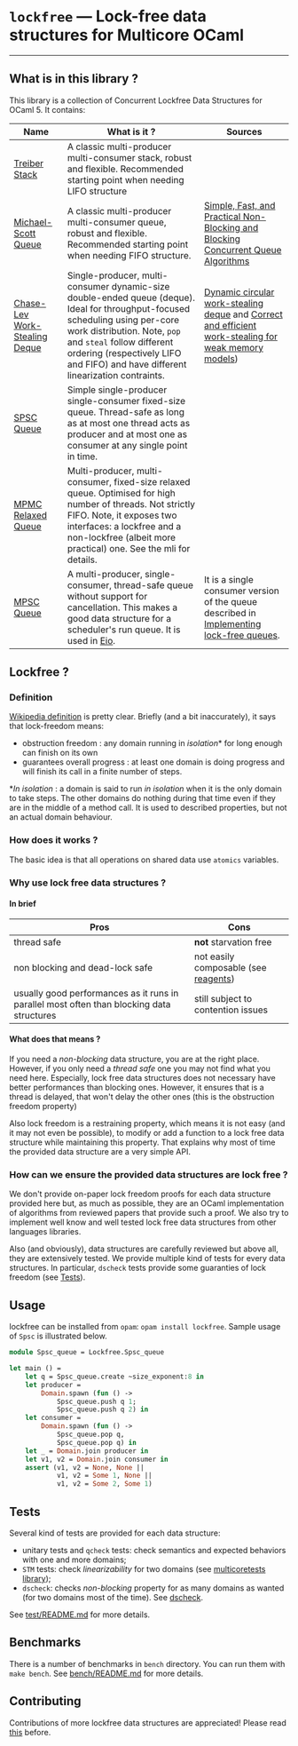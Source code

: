 # `lockfree` — Lock-free data structures for Multicore OCaml
--------------------------------------------------------
## What is in this library ?
This library is a collection of Concurrent Lockfree Data Structures for OCaml 5. It contains:

| Name | What is it ? | Sources |
|-------|---------|----------|
| [Treiber Stack](src/treiber_stack.mli) | A classic multi-producer multi-consumer stack, robust and flexible. Recommended starting point when needing LIFO structure | |
| [Michael-Scott Queue](src/michael_scott_queue.mli) | A classic multi-producer multi-consumer queue, robust and flexible. Recommended starting point when needing FIFO structure. | [Simple, Fast, and Practical Non-Blocking and Blocking Concurrent Queue Algorithms](https://www.cs.rochester.edu/~scott/papers/1996_PODC_queues.pdf)|
| [Chase-Lev Work-Stealing Deque](src/ws_deque.mli) | Single-producer, multi-consumer dynamic-size double-ended queue (deque). Ideal for throughput-focused scheduling using per-core work distribution. Note, `pop` and `steal` follow different ordering (respectively LIFO and FIFO) and have different linearization contraints. | [Dynamic circular work-stealing deque](https://dl.acm.org/doi/10.1145/1073970.1073974) and [Correct and efficient work-stealing for weak memory models](https://dl.acm.org/doi/abs/10.1145/2442516.2442524)) |
| [SPSC Queue](src/spsc_queue.mli) | Simple single-producer single-consumer fixed-size queue. Thread-safe as long as at most one thread acts as producer and at most one as consumer at any single point in time. | |
| [MPMC Relaxed Queue](src/mpmc_relaxed_queue.mli) | Multi-producer, multi-consumer, fixed-size relaxed queue. Optimised for high number of threads. Not strictly FIFO. Note, it exposes two interfaces: a lockfree and a non-lockfree (albeit more practical) one. See the mli for details. | |
| [MPSC Queue](src/mpsc_queue.mli) | A multi-producer, single-consumer, thread-safe queue without support for cancellation. This makes a good data structure for a scheduler's run queue. It is used in [Eio](https://github.com/ocaml-multicore/eio). | It is a single consumer version of the queue described in [Implementing lock-free queues](https://people.cs.pitt.edu/~jacklange/teaching/cs2510-f12/papers/implementing_lock_free.pdf). |

## Lockfree ?
### Definition
[Wikipedia definition](https://en.wikipedia.org/wiki/Non-blocking_algorithm#Lock-freedom) is pretty clear. Briefly (and a bit inaccurately), it says that lock-freedom means:
- obstruction freedom : any domain running in *isolation** for long enough can finish on its own
- guarantees overall progress : at least one domain is doing progress and will finish its call in a finite number of steps.

**In isolation* : a domain is said to run *in isolation* when it is the only domain to take steps. The other domains do nothing during that time even if they are in the middle of a method call. It is used to described properties, but not an actual domain behaviour.

### How does it works ?
The basic idea is that all operations on shared data use `atomics` variables.

### Why use lock free data structures ?
#### In brief
| Pros |  Cons |
|------|-------|
| thread safe | **not** starvation free |
| non blocking and dead-lock safe |  not easily composable (see [reagents](https://github.com/ocaml-multicore/reagents)) |
| usually good performances as it runs in parallel most often than blocking data structures | still subject to contention issues |

#### What does that means ?
If you need a *non-blocking* data structure, you are at the right place. However, if you only need a *thread safe* one you may not find what you need here. Especially, lock free data structures does not necessary have better performances than blocking ones. However,  it ensures that is a thread is delayed, that won't delay the other ones (this is the obstruction freedom property)

Also lock freedom is a restraining property, which means it is not easy (and it may not even be possible), to modify or add a function to a lock free data structure while maintaining this property. That explains why most of time the provided data structure are a very simple API.

### How can we ensure the provided data structures are lock free  ?
We don't provide on-paper lock freedom  proofs for each data structure provided here but, as much as possible, they are an OCaml implementation of algorithms from reviewed papers that provide such a proof. We also try to implement well know and well tested lock free data structures from other languages libraries.

Also (and obviously), data structures are carefully reviewed but above all, they are extensively tested. We provide multiple kind of tests for every data structures. In particular, `dscheck` tests provide some guaranties of lock freedom (see [Tests](#Tests)).

## Usage

lockfree can be installed from `opam`: `opam install lockfree`. Sample usage of
`Spsc` is illustrated below.

```ocaml
module Spsc_queue = Lockfree.Spsc_queue

let main () =
	let q = Spsc_queue.create ~size_exponent:8 in
	let producer =
	 	Domain.spawn (fun () ->
			Spsc_queue.push q 1;
			Spsc_queue.push q 2) in
	let consumer =
		Domain.spawn (fun () ->
			Spsc_queue.pop q,
			Spsc_queue.pop q) in
	let _ = Domain.join producer in
	let v1, v2 = Domain.join consumer in
	assert (v1, v2 = None, None ||
	        v1, v2 = Some 1, None ||
	        v1, v2 = Some 2, Some 1)
```

## Tests
Several kind of tests are provided for each data structure:
- unitary tests and `qcheck` tests: check semantics and expected behaviors with one and more domains;
- `STM` tests: check _linearizability_ for two domains (see [multicoretests library](https://github.com/ocaml-multicore/multicoretests));
- `dscheck`: checks _non-blocking_ property for as many domains as wanted (for two domains most of the time). See [dscheck](https://github.com/ocaml-multicore/dscheck).

See [test/README.md](test/README.md) for more details.
## Benchmarks
There is a number of benchmarks in `bench` directory. You can run them with `make bench`. See [bench/README.md](bench/README.md) for more details.

## Contributing

Contributions of more lockfree data structures are appreciated! Please read [this](CONTRIBUTING.md) before.
